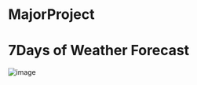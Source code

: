 # MajorProject
# 7Days of Weather Forecast
![image](https://user-images.githubusercontent.com/129719840/230128798-298a5cdd-1e3f-4a64-8ba4-7e305dc2d490.png)

